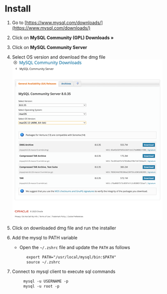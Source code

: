 # Install

1. Go to [https://www.mysql.com/downloads/](https://www.mysql.com/downloads/)
2. Click on **MySQL Community (GPL) Downloads »**
3. Click on **MySQL Community Server**
4. Select OS version and download the dmg file  
   ![mysql-community-server-8.0.35.png](res/mysql-community-server-8.0.35.png)
5. Click on downloaded dmg file and run the installer
6. Add the mysql to PATH variable

   * Open the `~/.zshrc` file and update the `PATH` as follows

            export PATH="/usr/local/mysql/bin:$PATH"
            source ~/.zshrc

7. Connect to mysql client to execute sql commands

            mysql -u USERNAME -p
            mysql -u root -p

